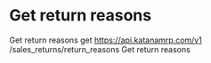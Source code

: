 # Get return reasons

Get return reasons get https://api.katanamrp.com/v1 /sales_returns/return_reasons Get
return reasons
